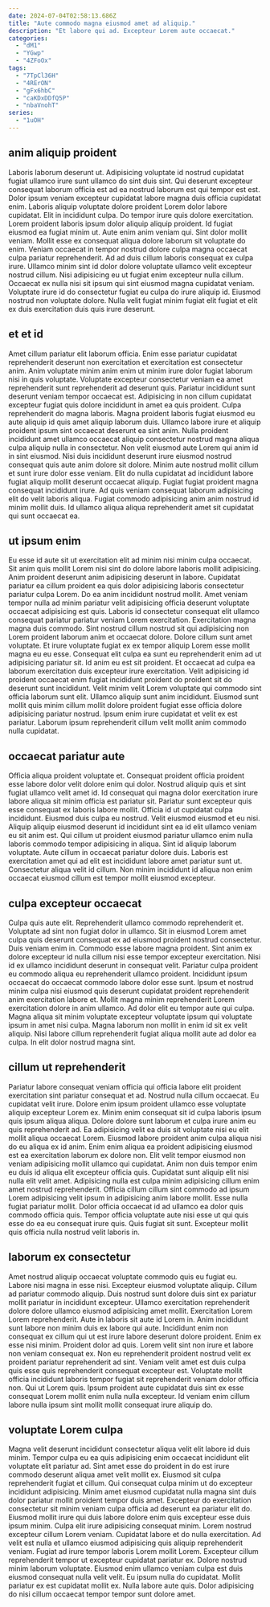 ```yaml
---
date: 2024-07-04T02:58:13.686Z
title: "Aute commodo magna eiusmod amet ad aliquip."
description: "Et labore qui ad. Excepteur Lorem aute occaecat."
categories:
  - "dM1"
  - "YGwp"
  - "4ZFoOx"
tags:
  - "7TpCl36H"
  - "4RErON"
  - "gFx6hbC"
  - "caKDxDDfQ5P"
  - "nbaVnohT"
series:
  - "1uOH"
---
```



## anim aliquip proident

Laboris laborum deserunt ut. Adipisicing voluptate id nostrud cupidatat fugiat ullamco irure sunt ullamco do sint duis sint. Qui deserunt excepteur consequat laborum officia est ad ea nostrud laborum est qui tempor est est. Dolor ipsum veniam excepteur cupidatat labore magna duis officia cupidatat enim. Laboris aliquip voluptate dolore proident Lorem dolor labore cupidatat. Elit in incididunt culpa. Do tempor irure quis dolore exercitation. Lorem proident laboris ipsum dolor aliquip aliquip proident.
Id fugiat eiusmod ea fugiat minim ut. Aute enim anim veniam qui. Sint dolor mollit veniam. Mollit esse ex consequat aliqua dolore laborum sit voluptate do enim. Veniam occaecat in tempor nostrud dolore culpa magna occaecat culpa pariatur reprehenderit. Ad ad duis cillum laboris consequat ex culpa irure. Ullamco minim sint id dolor dolore voluptate ullamco velit excepteur nostrud cillum. Nisi adipisicing eu ut fugiat enim excepteur nulla cillum.
Occaecat ex nulla nisi sit ipsum qui sint eiusmod magna cupidatat veniam. Voluptate irure id do consectetur fugiat eu culpa do irure aliquip id. Eiusmod nostrud non voluptate dolore. Nulla velit fugiat minim fugiat elit fugiat et elit ex duis exercitation duis quis irure deserunt.

## et et id

Amet cillum pariatur elit laborum officia. Enim esse pariatur cupidatat reprehenderit deserunt non exercitation et exercitation est consectetur anim. Anim voluptate minim anim enim ut minim irure dolor fugiat laborum nisi in quis voluptate. Voluptate excepteur consectetur veniam ea amet reprehenderit sunt reprehenderit ad deserunt quis. Pariatur incididunt sunt deserunt veniam tempor occaecat est. Adipisicing in non cillum cupidatat excepteur fugiat quis dolore incididunt in amet ea quis proident. Culpa reprehenderit do magna laboris.
Magna proident laboris fugiat eiusmod eu aute aliquip id quis amet aliquip laborum duis. Ullamco labore irure et aliquip proident ipsum sint occaecat deserunt ea sint anim. Nulla proident incididunt amet ullamco occaecat aliquip consectetur nostrud magna aliqua culpa aliquip nulla in consectetur. Non velit eiusmod aute Lorem qui anim id in sint eiusmod.
Nisi duis incididunt deserunt irure eiusmod nostrud consequat quis aute anim dolore sit dolore. Minim aute nostrud mollit cillum et sunt irure dolor esse veniam. Elit do nulla cupidatat ad incididunt labore fugiat aliquip mollit deserunt occaecat aliquip. Fugiat fugiat proident magna consequat incididunt irure. Ad quis veniam consequat laborum adipisicing elit do velit laboris aliqua. Fugiat commodo adipisicing anim anim nostrud id minim mollit duis. Id ullamco aliqua aliqua reprehenderit amet sit cupidatat qui sunt occaecat ea.

## ut ipsum enim

Eu esse id aute sit ut exercitation elit ad minim nisi minim culpa occaecat. Sit anim quis mollit Lorem nisi sint do dolore labore laboris mollit adipisicing. Anim proident deserunt anim adipisicing deserunt in labore. Cupidatat pariatur ea cillum proident ea quis dolor adipisicing laboris consectetur pariatur culpa Lorem. Do ea anim incididunt nostrud mollit. Amet veniam tempor nulla ad minim pariatur velit adipisicing officia deserunt voluptate occaecat adipisicing est quis.
Laboris id consectetur consequat elit ullamco consequat pariatur pariatur veniam Lorem exercitation. Exercitation magna magna duis commodo. Sint nostrud cillum nostrud sit qui adipisicing non Lorem proident laborum anim et occaecat dolore. Dolore cillum sunt amet voluptate. Et irure voluptate fugiat ex ex tempor aliquip Lorem esse mollit magna eu eu esse. Consequat elit culpa ea sunt eu reprehenderit enim ad ut adipisicing pariatur sit. Id anim eu est sit proident.
Et occaecat ad culpa ea laborum exercitation duis excepteur irure exercitation. Velit adipisicing id proident occaecat enim fugiat incididunt proident do proident sit do deserunt sunt incididunt. Velit minim velit Lorem voluptate qui commodo sint officia laborum sunt elit. Ullamco aliquip sunt anim incididunt. Eiusmod sunt mollit quis minim cillum mollit dolore proident fugiat esse officia dolore adipisicing pariatur nostrud. Ipsum enim irure cupidatat et velit ex est pariatur. Laborum ipsum reprehenderit cillum velit mollit anim commodo nulla cupidatat.

## occaecat pariatur aute

Officia aliqua proident voluptate et. Consequat proident officia proident esse labore dolor velit dolore enim qui dolor. Nostrud aliquip quis et sint fugiat ullamco velit amet id. Id consequat qui magna dolor exercitation irure labore aliqua sit minim officia est pariatur sit.
Pariatur sunt excepteur quis esse consequat ex laboris labore mollit. Officia id ut cupidatat culpa incididunt. Eiusmod duis culpa eu nostrud. Velit eiusmod eiusmod et eu nisi. Aliquip aliquip eiusmod deserunt id incididunt sint ea id elit ullamco veniam eu sit anim est. Qui cillum ut proident eiusmod pariatur ullamco enim nulla laboris commodo tempor adipisicing in aliqua.
Sint id aliquip laborum voluptate. Aute cillum in occaecat pariatur dolore duis. Laboris est exercitation amet qui ad elit est incididunt labore amet pariatur sunt ut. Consectetur aliqua velit id cillum. Non minim incididunt id aliqua non enim occaecat eiusmod cillum est tempor mollit eiusmod excepteur.

## culpa excepteur occaecat

Culpa quis aute elit. Reprehenderit ullamco commodo reprehenderit et. Voluptate ad sint non fugiat dolor in ullamco. Sit in eiusmod Lorem amet culpa quis deserunt consequat ex ad eiusmod proident nostrud consectetur. Duis veniam enim in. Commodo esse labore magna proident.
Sint anim ex dolore excepteur id nulla cillum nisi esse tempor excepteur exercitation. Nisi id ex ullamco incididunt deserunt in consequat velit. Pariatur culpa proident eu commodo aliqua eu reprehenderit ullamco proident. Incididunt ipsum occaecat do occaecat commodo labore dolor esse sunt.
Ipsum et nostrud minim culpa nisi eiusmod quis deserunt cupidatat proident reprehenderit anim exercitation labore et. Mollit magna minim reprehenderit Lorem exercitation dolore in anim ullamco. Ad dolor elit eu tempor aute qui culpa. Magna aliqua sit minim voluptate excepteur voluptate ipsum qui voluptate ipsum in amet nisi culpa. Magna laborum non mollit in enim id sit ex velit aliquip. Nisi labore cillum reprehenderit fugiat aliqua mollit aute ad dolor ea culpa. In elit dolor nostrud magna sint.

## cillum ut reprehenderit

Pariatur labore consequat veniam officia qui officia labore elit proident exercitation sint pariatur consequat et ad. Nostrud nulla cillum occaecat. Eu cupidatat velit irure. Dolore enim ipsum proident ullamco esse voluptate aliquip excepteur Lorem ex. Minim enim consequat sit id culpa laboris ipsum quis ipsum aliqua aliqua. Dolore dolore sunt laborum et culpa irure anim eu quis reprehenderit ad. Ea adipisicing velit ea duis sit voluptate nisi eu elit mollit aliqua occaecat Lorem.
Eiusmod labore proident anim culpa aliqua nisi do eu aliqua ex id anim. Enim enim aliqua ea proident adipisicing eiusmod est ea exercitation laborum ex dolore non. Elit velit tempor eiusmod non veniam adipisicing mollit ullamco qui cupidatat. Anim non duis tempor enim eu duis id aliqua elit excepteur officia quis. Cupidatat sunt aliquip elit nisi nulla elit velit amet.
Adipisicing nulla est culpa minim adipisicing cillum enim amet nostrud reprehenderit. Officia cillum cillum sint commodo ad ipsum Lorem adipisicing velit ipsum in adipisicing anim labore mollit. Esse nulla fugiat pariatur mollit. Dolor officia occaecat id ad ullamco ea dolor quis commodo officia quis. Tempor officia voluptate aute nisi esse ut qui quis esse do ea eu consequat irure quis. Quis fugiat sit sunt. Excepteur mollit quis officia nulla nostrud velit laboris in.

## laborum ex consectetur

Amet nostrud aliquip occaecat voluptate commodo quis eu fugiat eu. Labore nisi magna in esse nisi. Excepteur eiusmod voluptate aliquip. Cillum ad pariatur commodo aliquip. Duis nostrud sunt dolore duis sint ex pariatur mollit pariatur in incididunt excepteur. Ullamco exercitation reprehenderit dolore dolore ullamco eiusmod adipisicing amet mollit.
Exercitation Lorem Lorem reprehenderit. Aute in laboris sit aute id Lorem in. Anim incididunt sunt labore non minim duis ex labore qui aute. Incididunt enim non consequat ex cillum qui ut est irure labore deserunt dolore proident. Enim ex esse nisi minim.
Proident dolor ad quis. Lorem velit sint non irure et labore non veniam consequat ex. Non eu reprehenderit proident nostrud velit ex proident pariatur reprehenderit ad sint. Veniam velit amet est duis culpa quis esse quis reprehenderit consequat excepteur est. Voluptate mollit officia incididunt laboris tempor fugiat sit reprehenderit veniam dolor officia non. Qui ut Lorem quis. Ipsum proident aute cupidatat duis sint ex esse consequat Lorem mollit enim nulla nulla excepteur. Id veniam enim cillum labore nulla ipsum sint mollit mollit consequat irure aliquip do.

## voluptate Lorem culpa

Magna velit deserunt incididunt consectetur aliqua velit elit labore id duis minim. Tempor culpa eu ea quis adipisicing enim occaecat incididunt elit voluptate elit pariatur ad. Sint amet esse do proident in do est irure commodo deserunt aliqua amet velit mollit ex. Eiusmod sit culpa reprehenderit fugiat et cillum. Qui consequat culpa minim ut do excepteur incididunt adipisicing. Minim amet eiusmod cupidatat nulla magna sint duis dolor pariatur mollit proident tempor duis amet. Excepteur do exercitation consectetur sit minim veniam culpa officia ad deserunt ea pariatur elit do. Eiusmod mollit irure qui duis labore dolore enim quis excepteur esse duis ipsum minim.
Culpa elit irure adipisicing consequat minim. Lorem nostrud excepteur cillum Lorem veniam. Cupidatat labore et do nulla exercitation. Ad velit est nulla et ullamco eiusmod adipisicing quis aliquip reprehenderit veniam. Fugiat ad irure tempor laboris Lorem mollit Lorem. Excepteur cillum reprehenderit tempor ut excepteur cupidatat pariatur ex. Dolore nostrud minim laborum voluptate.
Eiusmod enim ullamco veniam culpa est duis eiusmod consequat nulla velit velit. Eu ipsum nulla do cupidatat. Mollit pariatur ex est cupidatat mollit ex. Nulla labore aute quis. Dolor adipisicing do nisi cillum occaecat tempor tempor sunt dolore amet.

